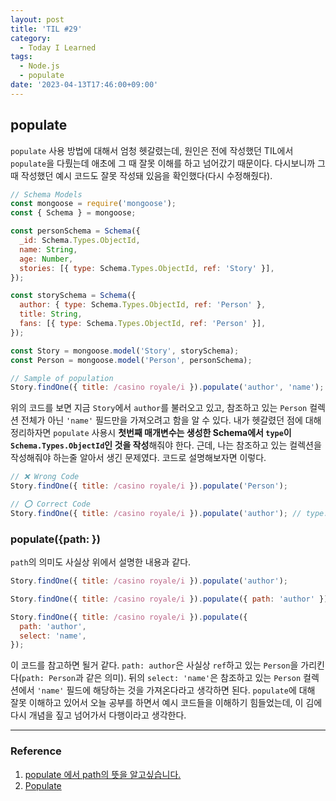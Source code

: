 ```yaml
---
layout: post
title: 'TIL #29'
category:
  - Today I Learned
tags:
  - Node.js
  - populate
date: '2023-04-13T17:46:00+09:00'
---
```


## populate

`populate` 사용 방법에 대해서 엄청 헷갈렸는데, 원인은 전에 작성했던 TIL에서 `populate`을 다뤘는데 애초에 그 때 잘못 이해를 하고 넘어갔기 때문이다. 다시보니까 그 때 작성했던 예시 코드도 잘못 작성돼 있음을 확인했다(다시 수정해줬다).

```js
// Schema Models
const mongoose = require('mongoose');
const { Schema } = mongoose;

const personSchema = Schema({
  _id: Schema.Types.ObjectId,
  name: String,
  age: Number,
  stories: [{ type: Schema.Types.ObjectId, ref: 'Story' }],
});

const storySchema = Schema({
  author: { type: Schema.Types.ObjectId, ref: 'Person' },
  title: String,
  fans: [{ type: Schema.Types.ObjectId, ref: 'Person' }],
});

const Story = mongoose.model('Story', storySchema);
const Person = mongoose.model('Person', personSchema);
```

```js
// Sample of population
Story.findOne({ title: /casino royale/i }).populate('author', 'name'); // only return the Persons name
```

위의 코드를 보면 지금 `Story`에서 `author`를 불러오고 있고, 참조하고 있는 `Person` 컬렉션 전체가 아닌 `'name'` 필드만을 가져오려고 함을 알 수 있다. 내가 헷갈렸던 점에 대해 정리하자면 `populate` 사용시 **첫번째 매개변수는 생성한 Schema에서 `type`이 `Schema.Types.ObjectId`인 것을 작성**해줘야 한다. 근데, 나는 참조하고 있는 컬렉션을 작성해줘야 하는줄 알아서 생긴 문제였다. 코드로 설명해보자면 이렇다.

```js
// ❌ Wrong Code
Story.findOne({ title: /casino royale/i }).populate('Person');

// ⭕️ Correct Code
Story.findOne({ title: /casino royale/i }).populate('author'); // type: Schema.Types.ObjectId
```

### populate({path: })

`path`의 의미도 사실상 위에서 설명한 내용과 같다.

```js
Story.findOne({ title: /casino royale/i }).populate('author');

Story.findOne({ title: /casino royale/i }).populate({ path: 'author' });

Story.findOne({ title: /casino royale/i }).populate({
  path: 'author',
  select: 'name',
});
```

이 코드를 참고하면 될거 같다. `path: author`은 사실상 `ref`하고 있는 `Person`을 가리킨다(`path: Person`과 같은 의미). 뒤의 `select: 'name'`은 참조하고 있는 `Person` 컬렉션에서 `'name'` 필드에 해당하는 것을 가져온다라고 생각하면 된다. `populate`에 대해 잘못 이해하고 있어서 오늘 공부를 하면서 예시 코드들을 이해하기 힘들었는데, 이 김에 다시 개념을 짚고 넘어가서 다행이라고 생각한다.

---

### Reference

1. [populate 에서 path의 뜻을 알고싶습니다.](https://www.inflearn.com/questions/169317/populate-%EC%97%90%EC%84%9C-path%EC%9D%98-%EB%9C%BB%EC%9D%84-%EC%95%8C%EA%B3%A0%EC%8B%B6%EC%8A%B5%EB%8B%88%EB%8B%A4)
2. [Populate](https://mongoosejs.com/docs/populate.html#populating-multiple-paths)
